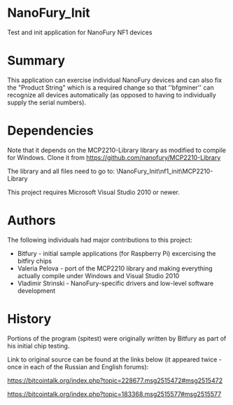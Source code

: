 NanoFury_Init
=============

Test and init application for NanoFury NF1 devices

Summary
=======

This application can exercise individual NanoFury devices and can also fix the "Product String" which is a required change so that ''bfgminer'' can recognize all devices automatically (as opposed to having to individually supply the serial numbers).

Dependencies
============

Note that it depends on the MCP2210-Library library as modified to compile for Windows.
Clone it from https://github.com/nanofury/MCP2210-Library

The library and all files need to go to: \NanoFury_Init\nf1_init\MCP2210-Library


This project requires Microsoft Visual Studio 2010 or newer.


Authors
=======

The following individuals had major contributions to this project:
 * Bitfury - initial sample applications (for Raspberry Pi) excercising the bitfiry chips
 * Valeria Pelova - port of the MCP2210 library and making everything actually compile under Windows and Visual Studio 2010
 * Vladimir Strinski - NanoFury-specific drivers and low-level software development


History
=======

Portions of the program (spitest) were originally written by Bitfury as part of his initial chip testing.

Link to original source can be found at the links below (it appeared twice - once in each of the Russian and English forums):

https://bitcointalk.org/index.php?topic=228677.msg2515472#msg2515472

https://bitcointalk.org/index.php?topic=183368.msg2515577#msg2515577
